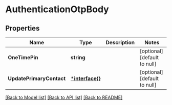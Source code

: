 # AuthenticationOtpBody

## Properties
Name | Type | Description | Notes
------------ | ------------- | ------------- | -------------
**OneTimePin** | **string** |  | [optional] [default to null]
**UpdatePrimaryContact** | [***interface{}**](interface{}.md) |  | [optional] [default to null]

[[Back to Model list]](../README.md#documentation-for-models) [[Back to API list]](../README.md#documentation-for-api-endpoints) [[Back to README]](../README.md)

